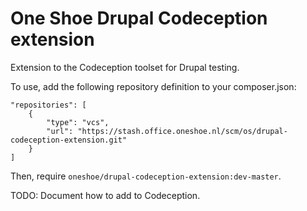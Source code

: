 # One Shoe Drupal Codeception extension
Extension to the Codeception toolset for Drupal testing.

To use, add the following repository definition to your composer.json:

    "repositories": [
        {
            "type": "vcs",
            "url": "https://stash.office.oneshoe.nl/scm/os/drupal-codeception-extension.git"
        }
    ]
        
Then, require `oneshoe/drupal-codeception-extension:dev-master`.

TODO: Document how to add to Codeception.
